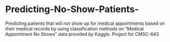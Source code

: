 # Predicting-No-Show-Patients-
Predicting patients that will not show up for medical appointments based on their medical records by using classification methods on “Medical Appointment No Shows” data provided by Kaggle.
Project for CMSC-643
